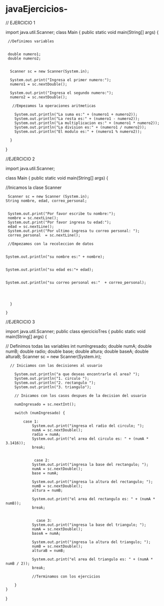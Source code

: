 # javaEjercicios-
 // EJERCICIO 1 


import java.util.Scanner;
class Main {
    public static void main(String[] args) {
    
     //Definimos variables 

     
     double numero1;
     double numero2;
     
      
      Scanner sc = new Scanner(System.in);
      
      System.out.print("Ingresa el primer numero:");
      numero1 = sc.nextDouble();
      
      System.out.print("Ingresa el segundo numero:"); 
      numero2 = sc.nextDouble(); 
      
       //Empezamos la operaciones aritmeticas
       
        System.out.println("La suma es:" + (numero1 + numero2)); 
        System.out.println("La resta es:" + (numero1 - numero2)); 
        System.out.println("La multiplicacion es:" + (numero1 * numero2)); 
        System.out.println("La division es:" + (numero1 / numero2)); 
        System.out.println("El modulo es:" + (numero1 % numero2)); 
            
      }
}



//EJERCICIO 2

import java.util.Scanner;

class Main {
    public static void main(String[] args) {
         
//Inicamos la clase Scanner


     Scanner sc = new Scanner (System.in);
    String nombre, edad, correo_personal; 
     
     
     System.out.print("Por favor escribe tu nombre:");
     nombre = sc.nextLine();
     System.out.print("Por favor ingresa tu edad:");
     edad = sc.nextLine();
     System.out.print("Por ultimo ingresa tu correo personal: "); 
     correo_personal  = sc.nextLine();
     
     //Empezamos con la recoleccion de datos 

     
    System.out.println("su nombre es:" + nombre);
    
    
    System.out.println("su edad es:"+ edad);
    
    
    System.out.println("su correo personal es:"  + correo_personal);
      
      
      
      
      }
      
    } 


//EJERCICIO 3 

   import java.util.Scanner;
public class ejercicioTres {
    public static void main(String[] args) {
   
   // Definimos todas las variables 
        int numIngresado;
        double numA;
        double numB;
        double radio;
        double base;
        double altura;
        double baseA;
        double alturaB;
        Scanner sc = new Scanner(System.in);

      // Iniciamos con las decisiones al usuario 
      
        System.out.println("a que deseas encontrarle el area? ");
        System.out.println("1. circulo ");
        System.out.println("2. rectangulo ");
        System.out.println("3. triangulo");
        
        // Inicamos con los casos despues de la decision del usuario 
        
        numIngresado = sc.nextInt();
        
        switch (numIngresado) {
            
            case 1:
                System.out.print("ingresa el radio del circulo; ");
                numA = sc.nextDouble();
                radio = numA;
                System.out.print("el area del circulo es: " + (numA * 3.1416));
                break;
                 
                 
                 case 2:
                System.out.print("ingresa la base del rectangulo; ");
                numA = sc.nextDouble();
                base = numA;
                
                System.out.print("ingresa la altura del rectangulo; ");
                numB = sc.nextDouble();
                altura = numB;
                
                System.out.print("el area del rectangulo es: " + (numA * numB));
                break;
                
                
                  case 3:
                System.out.print("ingresa la base del triangulo; ");
                numA = sc.nextDouble();
                baseA = numA;
                
                System.out.print("ingresa la altura del triangulo; ");
                numB = sc.nextDouble();
                alturaB = numB;
                
                System.out.print("el area del triangulo es: " + (numA * numB / 2));
                break;
                
                //Terminamos con los ejercicios 
       
        }  
    }
}  
     

















